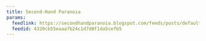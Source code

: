 ```yaml
---
title: Second-Hand Paranoia
params:
  feedlink: https://secondhandparanoia.blogspot.com/feeds/posts/default?alt=rss
  feedid: 4320cb55eaaa7b24c1d7d0f1da5cefb5
---
```

